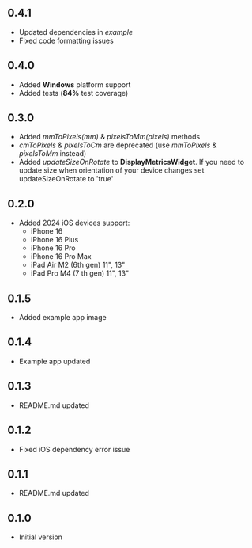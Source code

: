 ## 0.4.1
* Updated dependencies in *example*
* Fixed code formatting issues

## 0.4.0
* Added **Windows** platform support
* Added tests (**84%** test coverage)

## 0.3.0
* Added *mmToPixels(mm)* & *pixelsToMm(pixels)* methods
* *cmToPixels* & *pixelsToCm* are deprecated (use *mmToPixels* & *pixelsToMm* instead)
* Added *updateSizeOnRotate* to **DisplayMetricsWidget**. If you need to update size when orientation of your device changes set updateSizeOnRotate to 'true'

## 0.2.0
* Added 2024 iOS devices support:
  * iPhone 16
  * iPhone 16 Plus
  * iPhone 16 Pro
  * iPhone 16 Pro Max
  * iPad Air M2 (6th gen) 11", 13"
  * iPad Pro M4 (7 th gen) 11", 13"

## 0.1.5
* Added example app image

## 0.1.4
* Example app updated

## 0.1.3
* README.md updated

## 0.1.2
* Fixed iOS dependency error issue

## 0.1.1
* README.md updated

## 0.1.0
* Initial version
